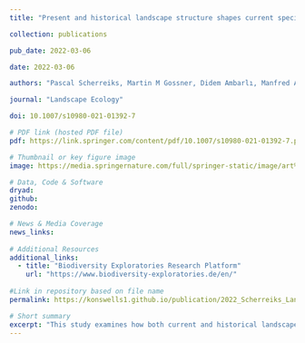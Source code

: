 ```yaml
---
title: "Present and historical landscape structure shapes current species richness in Central European grasslands"

collection: publications

pub_date: 2022-03-06

date: 2022-03-06

authors: "Pascal Scherreiks, Martin M Gossner, Didem Ambarlı, Manfred Ayasse, Nico Blüthgen, Markus Fischer, Valentin H Klaus, Till Kleinebecker, Felix Neff, Daniel Prati, Sebastian Seibold, Nadja K Simons, Wolfgang W Weisser, **Konstans Wells**, Catrin Westphal, Jan Thiele"

journal: "Landscape Ecology"

doi: 10.1007/s10980-021-01392-7

# PDF link (hosted PDF file)
pdf: https://link.springer.com/content/pdf/10.1007/s10980-021-01392-7.pdf

# Thumbnail or key figure image
image: https://media.springernature.com/full/springer-static/image/art%3A10.1007%2Fs10980-021-01392-7/MediaObjects/10980_2021_1392_Fig1_HTML.png?as=webp

# Data, Code & Software
dryad: 
github: 
zenodo: 

# News & Media Coverage
news_links:
     
# Additional Resources
additional_links:
  - title: "Biodiversity Exploratories Research Platform"
    url: "https://www.biodiversity-exploratories.de/en/"
  
#Link in repository based on file name
permalink: https://konswells1.github.io/publication/2022_Scherreiks_LandscEcol  

# Short summary
excerpt: "This study examines how both current and historical landscape configurations influence plant species richness in Central European grasslands. By integrating spatial data across time scales, the study demonstrates that past land use legacies and long-term habitat connectivity play a role in shaping present-day biodiversity. This highlights the importance of considering historical landscape dynamics in conservation planning and biodiversity management."
---
```

